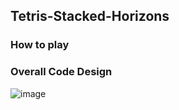 ## Tetris-Stacked-Horizons
### How to play
### Overall Code Design
![image](https://github.com/user-attachments/assets/68b00767-73ab-47cf-8485-5eede6105f68)

